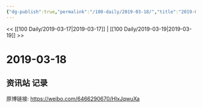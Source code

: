 ```yaml
---
{"dg-publish":true,"permalink":"/100-daily/2019-03-18/","title":"2019-03-18"}
---
```



<< [[100 Daily/2019-03-17\|2019-03-17]] | [[100 Daily/2019-03-19\|2019-03-19]] >>

# 2019-03-18

## 资讯站 记录

原博链接: https://weibo.com/6466290670/HlxJqwuXa
